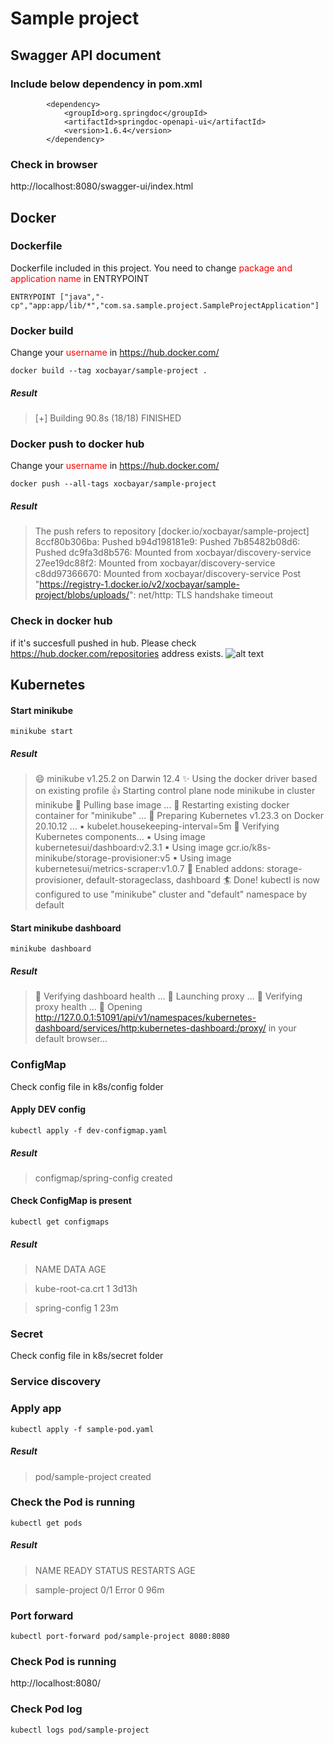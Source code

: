 # Sample project

## Swagger API document
### Include below dependency in pom.xml
```
		<dependency>
			<groupId>org.springdoc</groupId>
			<artifactId>springdoc-openapi-ui</artifactId>
			<version>1.6.4</version>
		</dependency>
```
### Check in browser
http://localhost:8080/swagger-ui/index.html

## Docker

### Dockerfile
Dockerfile included in this project. You need to change <span style="color:red">package and application name</span> in ENTRYPOINT
```
ENTRYPOINT ["java","-cp","app:app/lib/*","com.sa.sample.project.SampleProjectApplication"]
```

### Docker build
Change your <span style="color:red">username</span> in https://hub.docker.com/
```
docker build --tag xocbayar/sample-project .
```
##### Result
> [+] Building 90.8s (18/18) FINISHED

### Docker push to docker hub
Change your <span style="color:red">username</span> in https://hub.docker.com/
```
docker push --all-tags xocbayar/sample-project
```
##### Result
>The push refers to repository [docker.io/xocbayar/sample-project]
8ccf80b306ba: Pushed
b94d198181e9: Pushed
7b85482b08d6: Pushed
dc9fa3d8b576: Mounted from xocbayar/discovery-service
27ee19dc88f2: Mounted from xocbayar/discovery-service
c8dd97366670: Mounted from xocbayar/discovery-service
Post "https://registry-1.docker.io/v2/xocbayar/sample-project/blobs/uploads/": net/http: TLS handshake timeout

### Check in docker hub
if it's succesfull pushed in hub. Please check https://hub.docker.com/repositories address exists.
![alt text](/final-project/BackEnd/sample-project/Docker%20hub%20sample%20project.png "Docker hub sample project")

## Kubernetes
#### Start minikube
```
minikube start
```
##### Result
> 😄  minikube v1.25.2 on Darwin 12.4
✨  Using the docker driver based on existing profile
👍  Starting control plane node minikube in cluster minikube
🚜  Pulling base image ...
🔄  Restarting existing docker container for "minikube" ...
🐳  Preparing Kubernetes v1.23.3 on Docker 20.10.12 ...
    ▪ kubelet.housekeeping-interval=5m
🔎  Verifying Kubernetes components...
    ▪ Using image kubernetesui/dashboard:v2.3.1
    ▪ Using image gcr.io/k8s-minikube/storage-provisioner:v5
    ▪ Using image kubernetesui/metrics-scraper:v1.0.7
🌟  Enabled addons: storage-provisioner, default-storageclass, dashboard
🏄  Done! kubectl is now configured to use "minikube" cluster and "default" namespace by default
#### Start minikube dashboard
```
minikube dashboard
```
##### Result
> 🤔  Verifying dashboard health ...
🚀  Launching proxy ...
🤔  Verifying proxy health ...
🎉  Opening http://127.0.0.1:51091/api/v1/namespaces/kubernetes-dashboard/services/http:kubernetes-dashboard:/proxy/ in your default browser...
### ConfigMap
Check config file in k8s/config folder
#### Apply DEV config
```
kubectl apply -f dev-configmap.yaml
```
##### Result
> configmap/spring-config created
#### Check ConfigMap is present 
```
kubectl get configmaps
```
##### Result

> NAME               DATA   AGE

> kube-root-ca.crt   1      3d13h

> spring-config      1      23m
### Secret
Check config file in k8s/secret folder

### Service discovery

### Apply app
```
kubectl apply -f sample-pod.yaml
```
##### Result
> pod/sample-project created
### Check the Pod is running
```
kubectl get pods
```
##### Result
> NAME             READY   STATUS   RESTARTS   AGE

> sample-project   0/1     Error    0          96m
### Port forward
```
kubectl port-forward pod/sample-project 8080:8080
```

### Check Pod is running
http://localhost:8080/

### Check Pod log
```
kubectl logs pod/sample-project
```